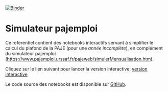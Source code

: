 [![Binder](https://mybinder.org/badge.svg)](https://mybinder.org/v2/gh/jeremiedecock/simulateur_pajemploi/master)

# Simulateur pajemploi

Ce referentiel contient des notebooks interactifs servant à simplifier le calcul du plafond de la PAJE (pour une *année incomplète*), en complément du simulateur pajemploi (https://www.pajemploi.urssaf.fr/pajeweb/simulerMensualisation.htm).

Cliquez sur le lien suivant pour lancer la version interactive: [version interactive](https://mybinder.org/v2/gh/jeremiedecock/simulateur_pajemploi/master?urlpath=%2Fapps%2Fcalcul_plafond_de_la_PAJE_interactif.ipynb)

Le code source des notebooks est disponible sur [GitHub](https://github.com/jeremiedecock/simulateur_pajemploi).
